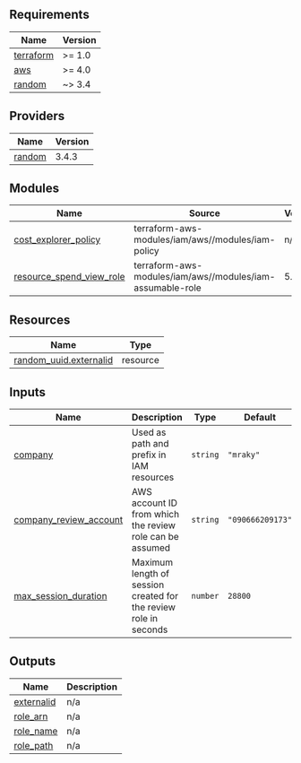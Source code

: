 ## Requirements

| Name | Version |
|------|---------|
| <a name="requirement_terraform"></a> [terraform](#requirement\_terraform) | >= 1.0 |
| <a name="requirement_aws"></a> [aws](#requirement\_aws) | >= 4.0 |
| <a name="requirement_random"></a> [random](#requirement\_random) | ~> 3.4 |

## Providers

| Name | Version |
|------|---------|
| <a name="provider_random"></a> [random](#provider\_random) | 3.4.3 |

## Modules

| Name | Source | Version |
|------|--------|---------|
| <a name="module_cost_explorer_policy"></a> [cost\_explorer\_policy](#module\_cost\_explorer\_policy) | terraform-aws-modules/iam/aws//modules/iam-policy | n/a |
| <a name="module_resource_spend_view_role"></a> [resource\_spend\_view\_role](#module\_resource\_spend\_view\_role) | terraform-aws-modules/iam/aws//modules/iam-assumable-role | 5.11.2 |

## Resources

| Name | Type |
|------|------|
| [random_uuid.externalid](https://registry.terraform.io/providers/hashicorp/random/latest/docs/resources/uuid) | resource |

## Inputs

| Name | Description | Type | Default | Required |
|------|-------------|------|---------|:--------:|
| <a name="input_company"></a> [company](#input\_company) | Used as path and prefix in IAM resources | `string` | `"mraky"` | no |
| <a name="input_company_review_account"></a> [company\_review\_account](#input\_company\_review\_account) | AWS account ID from which the review role can be assumed | `string` | `"090666209173"` | no |
| <a name="input_max_session_duration"></a> [max\_session\_duration](#input\_max\_session\_duration) | Maximum length of session created for the review role in seconds | `number` | `28800` | no |

## Outputs

| Name | Description |
|------|-------------|
| <a name="output_externalid"></a> [externalid](#output\_externalid) | n/a |
| <a name="output_role_arn"></a> [role\_arn](#output\_role\_arn) | n/a |
| <a name="output_role_name"></a> [role\_name](#output\_role\_name) | n/a |
| <a name="output_role_path"></a> [role\_path](#output\_role\_path) | n/a |
